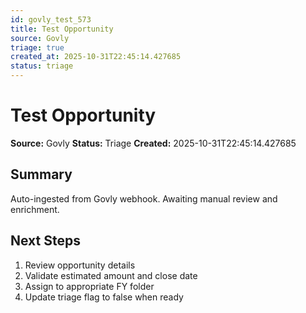 ```yaml
---
id: govly_test_573
title: Test Opportunity
source: Govly
triage: true
created_at: 2025-10-31T22:45:14.427685
status: triage
---
```


# Test Opportunity

**Source:** Govly
**Status:** Triage
**Created:** 2025-10-31T22:45:14.427685

## Summary

Auto-ingested from Govly webhook. Awaiting manual review and enrichment.

## Next Steps

1. Review opportunity details
2. Validate estimated amount and close date
3. Assign to appropriate FY folder
4. Update triage flag to false when ready
